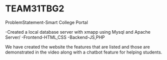 # TEAM31TBG2

ProblemStatement-Smart College Portal

-Created a local database server with xmapp using Mysql and Apache Server/
-Frontend-HTML,CSS
-Backend-JS,PHP

We have created the website the features that are listed and those are demonstrated in the video along with a chatbot feature for helping students.
